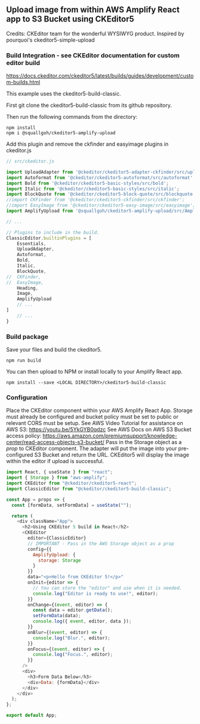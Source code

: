 ## Upload image from within AWS Amplify React app to S3 Bucket using CKEditor5

Credits: CKEditor team for the wonderful WYSIWYG product. Inspired by pourquoi's ckeditor5-simple-upload

### Build Integration - see CKEditor documentation for custom editor build

https://docs.ckeditor.com/ckeditor5/latest/builds/guides/development/custom-builds.html

This example uses the ckeditor5-build-classic.

First git clone the ckeditor5-build-classic from its github repository.

Then run the following commands from the directory:

```
npm install
npm i @squallgoh/ckeditor5-amplify-upload
```

Add this plugin and remove the ckfinder and easyimage plugins in ckeditor.js

```javascript
// src/ckeditor.js

import UploadAdapter from '@ckeditor/ckeditor5-adapter-ckfinder/src/uploadadapter';
import Autoformat from '@ckeditor/ckeditor5-autoformat/src/autoformat';
import Bold from '@ckeditor/ckeditor5-basic-styles/src/bold';
import Italic from '@ckeditor/ckeditor5-basic-styles/src/italic';
import BlockQuote from '@ckeditor/ckeditor5-block-quote/src/blockquote';
//import CKFinder from '@ckeditor/ckeditor5-ckfinder/src/ckfinder';
//import EasyImage from '@ckeditor/ckeditor5-easy-image/src/easyimage';
import AmplifyUpload from '@squallgoh/ckeditor5-amplify-upload/src/AmplifyUpload';

// ...

// Plugins to include in the build.
ClassicEditor.builtinPlugins = [
	Essentials,
	UploadAdapter,
	Autoformat,
	Bold,
	Italic,
	BlockQuote,
//	CKFinder,
//	EasyImage,
	Heading,
    Image,
    AmplifyUpload
    // ...
]
    // ...
}
```

### Build package

Save your files and build the ckeditor5.

```
npm run build
```

You can then upload to NPM or install locally to your Amplify React app.

```
npm install --save <LOCAL DIRECTORY>/ckeditor5-build-classic
```

### Configuration

Place the CKEditor component within your AWS Amplify React App.
Storage must already be configured and bucket policy must be set to public or relevant CORS must be setup.
See AWS Video Tutorial for assistance on AWS S3: https://youtu.be/5YkGYB0qdzc
See AWS Docs on AWS S3 Bucket access policy: https://aws.amazon.com/premiumsupport/knowledge-center/read-access-objects-s3-bucket/
Pass in the Storage object as a _prop_ to CKEditor component.
The adapter will put the image into your pre-configured S3 Bucket and return the URL.
CKEditor5 will display the image within the editor if upload is successful.

```javascript
import React, { useState } from "react";
import { Storage } from "aws-amplify";
import CKEditor from "@ckeditor/ckeditor5-react";
import ClassicEditor from "@ckeditor/ckeditor5-build-classic";

const App = props => {
  const [formData, setFormData] = useState("");

  return (
    <div className="App">
      <h2>Using CKEditor 5 build in React</h2>
      <CKEditor
        editor={ClassicEditor}
        // IMPORTANT - Pass in the AWS Storage object as a prop
        config={{
          AmplifyUpload: {
            storage: Storage
          }
        }}
        data="<p>Hello from CKEditor 5!</p>"
        onInit={editor => {
          // You can store the "editor" and use when it is needed.
          console.log("Editor is ready to use!", editor);
        }}
        onChange={(event, editor) => {
          const data = editor.getData();
          setFormData(data);
          console.log({ event, editor, data });
        }}
        onBlur={(event, editor) => {
          console.log("Blur.", editor);
        }}
        onFocus={(event, editor) => {
          console.log("Focus.", editor);
        }}
      />
      <div>
        <h3>Form Data Below</h3>
        <div>Data: {formData}</div>
      </div>
    </div>
  );
};

export default App;
```
